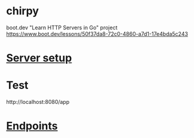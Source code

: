 # chirpy

boot.dev "Learn HTTP Servers in Go" project  
https://www.boot.dev/lessons/50f37da8-72c0-4860-a7d1-17e4bda5c243

# [Server setup](docs/server.md)

# Test

http://localhost:8080/app

# [Endpoints](docs/endpoints.md)
